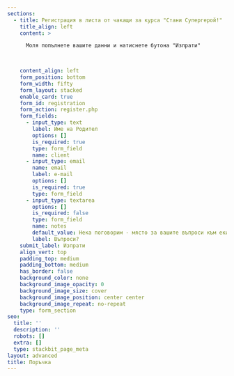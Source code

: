 ```yaml
---
sections:
  - title: Регистрация в листа от чакащи за курса "Стани Супергерой!"
    title_align: left
    content: >

      Моля попълнете вашите данни и натиснете бутона "Изпрати"


      
    content_align: left
    form_position: bottom
    form_width: fifty
    form_layout: stacked
    enable_card: true
    form_id: registration
    form_action: register.php
    form_fields:
      - input_type: text
        label: Име на Родител
        options: []
        is_required: true
        type: form_field
        name: client
      - input_type: email
        name: email
        label: e-mail
        options: []
        is_required: true
        type: form_field
      - input_type: textarea
        options: []
        is_required: false
        type: form_field
        name: notes
        default_value: Нека поговорим - място за вашите въпроси към екипа.
        label: Въпроси?
    submit_label: Изпрати
    align_vert: top
    padding_top: medium
    padding_bottom: medium
    has_border: false
    background_color: none
    background_image_opacity: 0
    background_image_size: cover
    background_image_position: center center
    background_image_repeat: no-repeat
    type: form_section
seo:
  title: ''
  description: ''
  robots: []
  extra: []
  type: stackbit_page_meta
layout: advanced
title: Поръчка
---
```


